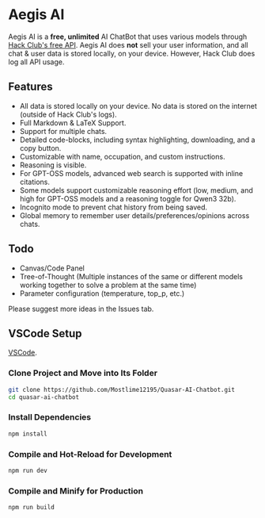 # Aegis AI

Aegis AI is a **free, unlimited** AI ChatBot that uses various models through [Hack Club's free API](https://ai.hackclub.com).
Aegis AI does **not** sell your user information, and all chat & user data is stored locally, on your device. However, Hack Club does log all API usage.

## Features

- All data is stored locally on your device. No data is stored on the internet (outside of Hack Club's logs).
- Full Markdown & LaTeX Support.
- Support for multiple chats.
- Detailed code-blocks, including syntax highlighting, downloading, and a copy button.
- Customizable with name, occupation, and custom instructions.
- Reasoning is visible.
- For GPT-OSS models, advanced web search is supported with inline citations.
- Some models support customizable reasoning effort (low, medium, and high for GPT-OSS models and a reasoning toggle for Qwen3 32b).
- Incognito mode to prevent chat history from being saved.
- Global memory to remember user details/preferences/opinions across chats.

## Todo

- Canvas/Code Panel
- Tree-of-Thought (Multiple instances of the same or different models working together to solve a problem at the same time)
- Parameter configuration (temperature, top_p, etc.)

Please suggest more ideas in the Issues tab.

## VSCode Setup

[VSCode](https://code.visualstudio.com/).

### Clone Project and Move into Its Folder

```sh
git clone https://github.com/Mostlime12195/Quasar-AI-Chatbot.git
cd quasar-ai-chatbot
```

### Install Dependencies

```sh
npm install
```

### Compile and Hot-Reload for Development

```sh
npm run dev
```

### Compile and Minify for Production

```sh
npm run build
```
